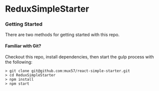 # ReduxSimpleStarter

### Getting Started

There are two methods for getting started with this repo.

#### Familiar with Git?
Checkout this repo, install dependencies, then start the gulp process with the following:

```
> git clone git@github.com:mux57/react-simple-starter.git
> cd ReduxSimpleStarter
> npm install
> npm start
```
